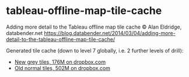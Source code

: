 # tableau-offline-map-tile-cache
Adding more detail to the Tableau offline map tile cache © Alan Eldridge, databender.net
https://blog.databender.net/2014/03/04/adding-more-detail-to-the-tableau-offline-map-tile-cache/

Generated tile cache (down to level 7 globally, i.e. 2 further levels of drill):
* <a href="https://www.dropbox.com/sh/0mmsmr20wnuiedd/AAA1mImI5XM2khEJHenzKxeCa?preview=grey.zip">New grey tiles, 176M on dropbox.com</a>
* <a href="https://www.dropbox.com/sh/0mmsmr20wnuiedd/AAA1mImI5XM2khEJHenzKxeCa?preview=normal.zip">Old normal tiles, 502M on dropbox.com</a>
